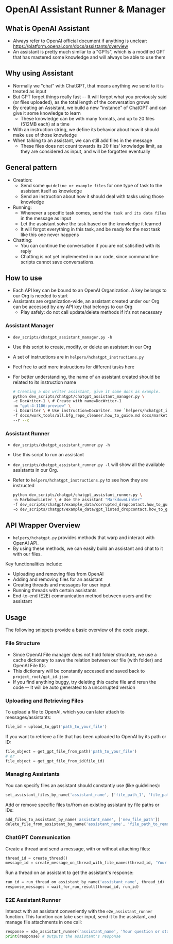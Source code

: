 # OpenAI Assistant Runner & Manager

## What is OpenAI Assistant

* Always refer to OpenAI official document if anything is unclear: https://platform.openai.com/docs/assistants/overview
* An assistant is pretty much similar to a "GPTs", which is a modified GPT that has mastered some knowledge and will always be able to use them

## Why using Assistant

* Normally we "chat" with ChatGPT, that means anything we send to it is treated as input
* But GPT forget things really fast -- It will forgot what you previously said (or files uploaded), as the total length of the conversation grows
* By creating an Assistant, we build a new "instance" of ChatGPT and can give it some knowledge to learn
    * These knowledge can be with many formats, and up to 20 files (512MB each) at a time
* With an instruction string, we define its behavior about how it should make use of those knowledge
* When talking to an assistant, we can still add files in the message
    * These files does not count towards its 20 files' knowledge limit, as they are considered as input, and will be forgotten eventually

## General pattern

* Creation:
    * Send some `guideline or example files` for one type of task to the assistant itself as knowledge
    * Send an instruction about how it should deal with tasks using those knowledge
* Running:
    * Whenever a specific task comes, send `the task and its data files` in the message as input
    * Let the assistant solve the task based on the knowledge it learned
    * It will forgot everything in this task, and be ready for the next task like this one never happens
* Chatting:
    * You can continue the conversation if you are not satisified with its reply
    * Chatting is not yet implemented in our code, since command line scripts cannot save conversations.

## How to use

* Each API key can be bound to an OpenAI Organization. A key belongs to our Org is needed to start
* Assistants are organization-wide, an assistant created under our Org can be accessed by any API key that belongs to our Org
    * Play safely: do not call update/delete methods if it's not necessary

### Assistant Manager

* `dev_scripts/chatgpt_assistant_manager.py -h`
* Use this script to create, modify, or delete an assistant in our Org
* A set of instructions are in `helpers/hchatgpt_instructions.py`
* Feel free to add more instructions for different tasks here
* For better understanding, the name of an assistant created should be related to its instruction name

    ```bash
    # Creating a doc writer assistant, give it some docs as example.
    python dev_scripts/chatgpt/chatgpt_assistant_manager.py \ 
    -c DocWriter-1 \ # Create with name=DocWriter-1
    -m "gpt-4-1106-preview" \
    -i DocWriter \ # Use instruction=DocWriter. See `helpers/hchatgpt_instructions.py`
    -f docs/work_tools/all.bfg_repo_cleaner.how_to_guide.md docs/marketing/dropcontact.how_to_guide.md docs/coding/all.hplayback.how_to_guide.md \
    --r --c
    ```

### Assistant Runner

* `dev_scripts/chatgpt_assistant_runner.py -h`
* Use this script to run an assistant
* `dev_scripts/chatgpt_assistant_runner.py -l` will show all the available assistants in our Org. 
* Refer to `helpers/hchatgpt_instructions.py` to see how they are instructed

    ```bash
    python dev_scripts/chatgpt/chatgpt_assistant_runner.py \
    -n MarkdownLinter \ # Use the assistant "MarkdownLinter"
    -f dev_scripts/chatgpt/example_data/corrupted_dropcontact.how_to_guide.md \ # Give this corrupted markdown file
    -o dev_scripts/chatgpt/example_data/gpt_linted_dropcontact.how_to_guide.md # Redirect its output to this file
    ```

## API Wrapper Overview

* `helpers/hchatgpt.py` provides methods that warp and interact with OpenAI API. 
* By using these methods, we can easily build an assistant and chat to it with our files.

Key functionalities include:

- Uploading and removing files from OpenAI 
- Adding and removing files for an assistant
- Creating threads and messages for user input
- Running threads with certain assistants
- End-to-end (E2E) communication method between users and the assistant

## Usage

The following snippets provide a basic overview of the code usage.

### File Structure

* Since OpenAI File manager does not hold folder structure, we use a cache dictionary to save the relation between our file (with folder) and OpenAI File IDs
* This dictionary will be constantly accessed and saved back to `project_root/gpt_id.json`
* If you find anything buggy, try deleting this cache file and rerun the code -- It will be auto generated to a uncorrupted version

### Uploading and Retrieving Files

To upload a file to OpenAI, which you can later attach to messages/assistants:

```python
file_id = upload_to_gpt('path_to_your_file')
```

If you want to retrieve a file that has been uploaded to OpenAI by its path or ID:

```python
file_object = get_gpt_file_from_path('path_to_your_file')
# or
file_object = get_gpt_file_from_id(file_id)
```

### Managing Assistants

You can specify files an assistant should constantly use (like guidelines):

```python
set_assistant_files_by_name('assistant_name', ['file_path_1', 'file_path_2'])
```

Add or remove specific files to/from an existing assistant by file paths or IDs:

```python
add_files_to_assistant_by_name('assistant_name', ['new_file_path'])
delete_file_from_assistant_by_name('assistant_name', 'file_path_to_remove')
```

### ChatGPT Communication

Create a thread and send a message, with or without attaching files:

```python
thread_id = create_thread()
message_id = create_message_on_thread_with_file_names(thread_id, 'Your message content', ['file_name_1'])
```

Run a thread on an assistant to get the assistant's response:

```python
run_id = run_thread_on_assistant_by_name('assistant_name', thread_id)
response_messages = wait_for_run_result(thread_id, run_id)
```

### E2E Assistant Runner

Interact with an assistant conveniently with the `e2e_assistant_runner` function. This function can take user input, send it to the assistant, and manage file attachments in one call:

```python
response = e2e_assistant_runner('assistant_name', 'Your question or statement here', input_file_names=['file_name_1'])
print(response) # Outputs the assistant's response
```

